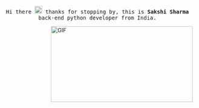 
<p align="center">
  <samp>
    Hi there <img src="https://github.com/vimalverma558/vimalverma558/blob/v2/img/Hi.gif" width="20px"> thanks for stopping by, this is <b>Sakshi Sharma</b> back-end python developer from India.
  </samp>
</p>

<img align="right" width="375" alt="GIF" src="https://github.com/vimalverma558/vimalverma558/blob/v2/img/dino.gif" href="https://editor.p5js.org/whitehatjr/present/ePJrHCACM" height="200" width="300" />

<!--
**ThisIsSakshi/ThisisSakshi** is a ✨ _special_ ✨ repository because its `README.md` (this file) appears on your GitHub profile.

Here are some ideas to get you started:

- 🔭 I’m currently working on ...
- 🌱 I’m currently learning ...
- 👯 I’m looking to collaborate on ...
- 🤔 I’m looking for help with ...
- 💬 Ask me about ...
- 📫 How to reach me: ...
- 😄 Pronouns: ...
- ⚡ Fun fact: ...
-->
